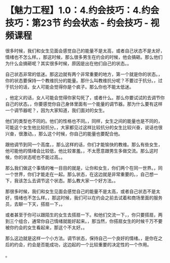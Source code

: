 # 【魅力工程】1.0：4.约会技巧：4.约会技巧：第23节 约会状态 - 约会技巧 - 视频课程

很多时候，我们和女生见面会感觉自己的能量不是太高，或者自己状态不是太好，情绪也不怎么样。，那这时候，那么很多男生在约会的时候，他会搞砸。那么他们为什么会搞砸呢？其实很多时候，原因是出在他们自己的状态。。

自己状态非常的低迷。那这边就有两个非常重要的地方，第一个就是你的状态。，你的状态要保持一个教维抗分的能量。那什么叫教维抗分呢？不要过于抗分。，过于抗分的话，女人可能会觉得你是个疯子。那么你也不能太低迷。

，他定义的话，女人可能会觉得你家勾死了，或者什么。那么你要试试的去调节你自己的状态。，你要感觉你自己身体里面有一个能量的调节器。那为什么要有这样一个调节器呢？，因为大家知道，我们面对的女生。

他们的类型也不同的。他们的性格也不同。，同样，女生之间的能量也是不同的，可能这个女生他比较抗分。，大家都见过这样比较抗分的女生比较兴奋，说话也很兴奋，很激动。，那么这个时候，你自己的能量也要配合他。

跟他调节到同一个高度。，那么这样的话，你们才能愉快的教维。那么有些女生，他可能他的情绪会比较低，他比较害羞。，不太愿意跟男生多做交流。那么这时候，你的状态呢也不能过高。。

那么我们做这个事情的唯一目目的就是，让你和女生，你们两个在同一世界。，同一个世界，你们才能走在一起。那么状态，在这边就是非常重要的。，自己想一下，我该怎么去调节这个状态。那么教大家一个好方法。。

那很多时候，我们和女生见面会感觉自己的能量不是太高，或者自己状态不是太好，情绪也不怎么样。，那这时候，我们可以在约会之前去试着和商场里面的服务员，去聊一下天，搭扇一下，。

或者甚至于你可以跟陌生的女生去搭扇一下。和他们交流一下，，你只要搭扇，两到三个组合，通常你自己情绪就能好起来。，那当然，你搭扇女生的时候千万不要被你约会的女生看起来，那这个不太好。。

那么这边就是这样一个小方法。调节状态，保持自己一个良好的情绪。，是你在之后的约会，约会是否能成功，这边起的一个比较重要的决定性的一个作用。

。